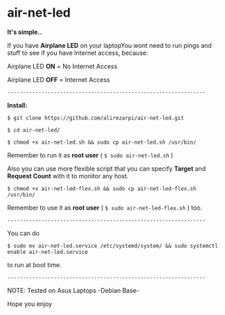 # air-net-led
**It's simple..**

If you have **Airplane LED** on your laptopYou wont need to run pings and stuff to see if you have Internet access, because:

Airplane LED **ON** = No Internet Access

Airplane LED **OFF** = Internet Access

`----------------------------------------------------------------`

**Install:**

`$ git clone https://github.com/alirezarpi/air-net-led.git`

`$ cd air-net-led/`

`$ chmod +x air-net-led.sh && sudo cp air-net-led.sh /usr/bin/`

Remember to run it as **root user** ( `$ sudo air-net-led.sh` )

Also you can use more flexible script that you can specify **Target** and **Request Count** 
with it to monitor any host.

`$ chmod +x air-net-led-flex.sh && sudo cp air-net-led-flex.sh /usr/bin/`

Remember to use it as **root user** ( `$ sudo air-net-led-flex.sh` ) too.

`----------------------------------------------------------------`

You can do 

`$ sudo mv air-net-led.service /etc/systemd/system/ && sudo systemctl enable air-net-led.service`

to run at boot time.

`----------------------------------------------------------------`

NOTE: Tested on Asus Laptops -Debian Base- 


Hope you enjoy
